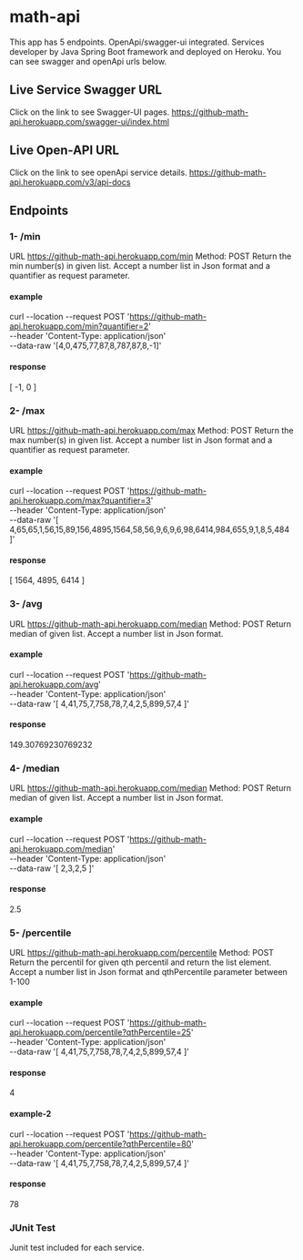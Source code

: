 # math-api
This app has 5 endpoints. OpenApi/swagger-ui integrated. Services developer by Java Spring Boot framework and deployed on Heroku. You can see swagger and openApi urls below.


## Live Service Swagger URL
Click on the link to see Swagger-UI pages. https://github-math-api.herokuapp.com/swagger-ui/index.html

## Live Open-API URL 

Click on the link to see openApi service details. https://github-math-api.herokuapp.com/v3/api-docs

## Endpoints
### 1- /min
URL https://github-math-api.herokuapp.com/min Method: POST Return the min number(s) in given list. Accept a number list in Json format and a  quantifier as request parameter.
#### example
curl --location --request POST 'https://github-math-api.herokuapp.com/min?quantifier=2' \
--header 'Content-Type: application/json' \
--data-raw '[4,0,475,77,87,8,787,87,8,-1]'
#### response 
[
    -1,
    0
]

### 2- /max
URL https://github-math-api.herokuapp.com/max Method: POST Return the max number(s) in given list. Accept a number list in Json format and a  quantifier as request parameter.
#### example
curl --location --request POST 'https://github-math-api.herokuapp.com/max?quantifier=3' \
--header 'Content-Type: application/json' \
--data-raw '[
   4,65,65,1,56,15,89,156,4895,1564,58,56,9,6,9,6,98,6414,984,655,9,1,8,5,484
]'
#### response 
[
    1564,
    4895,
    6414
]

### 3- /avg
URL https://github-math-api.herokuapp.com/median Method: POST Return median of given list. Accept a number list in Json format.

#### example
curl --location --request POST 'https://github-math-api.herokuapp.com/avg' \
--header 'Content-Type: application/json' \
--data-raw '[
    4,41,75,7,758,78,7,4,2,5,899,57,4
]'
#### response 
149.30769230769232

### 4- /median
URL https://github-math-api.herokuapp.com/median Method: POST Return median of given list. Accept a number list in Json format.

#### example
curl --location --request POST 'https://github-math-api.herokuapp.com/median' \
--header 'Content-Type: application/json' \
--data-raw '[
   2,3,2,5
]'
#### response 
2.5

### 5- /percentile
URL https://github-math-api.herokuapp.com/percentile Method: POST Return the percentil for given qth percentil and return the list element. Accept a number list in Json format and qthPercentile parameter between 1-100

#### example
curl --location --request POST 'https://github-math-api.herokuapp.com/percentile?qthPercentile=25' \
--header 'Content-Type: application/json' \
--data-raw '[
    4,41,75,7,758,78,7,4,2,5,899,57,4
]'
#### response 
4

#### example-2
curl --location --request POST 'https://github-math-api.herokuapp.com/percentile?qthPercentile=80' \
--header 'Content-Type: application/json' \
--data-raw '[
    4,41,75,7,758,78,7,4,2,5,899,57,4
]'

#### response 
78

### JUnit Test
Junit test included for each service.

